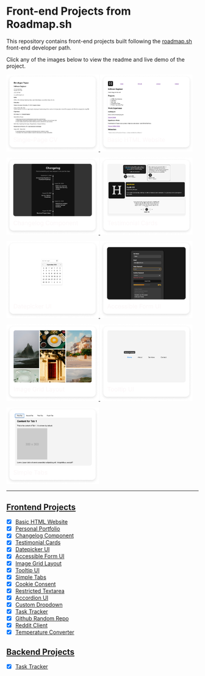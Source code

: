 # Front-end Projects from Roadmap.sh

This repository contains front-end projects built following the [roadmap.sh](https://roadmap.sh/) front-end developer path.

Click any of the images below to view the readme and live demo of the project.

<p align="left">
 <a href='/Frontend Projects/01-single-page-cv/index.html'>
  <img width="48%" src="./assets/images/single-page-cv.png" alt="single page cv" />
  </a>
  <a href='/Frontend Projects/02-portfolio-website/index.html'>
  <img width="48%" src="./assets/images/basic-html-website.png" alt="basic html website" />
  </a>

</p>

<p align="left">
 <a href='/Frontend Projects/03-changelog-component/index.html'>
  <img width="48%" src="./assets/images/changelog-component.png" alt="changelog component" />
  </a>
  <a href='/Frontend Projects/04-testimonial-cards/index.html'>
  <img width="48%" src="./assets/images/testimonial-cards.png" alt="testimonial cards" />
  </a>
</p>

<p align="left">
 <a href='/Frontend Projects/05-datepicker-ui/index.html'>
  <img width="48%" src="./assets/images/datepicker-ui.png" alt="datepicker ui" />
  </a>
  <a href='/Frontend Projects/06-accessible-form-ui/index.html'>
  <img width="48%" src="./assets/images/accessible-form-ui.png" alt="accessible form ui" />
  </a>
</p>

<p align="left">
 <a href='/Frontend Projects/07-image-grid-layout/index.html'>
  <img width="48%" src="./assets/images/image-grid-layout.png" alt="image grid layout" />
  </a>
  <a href='/Frontend Projects/08-tooltip-ui/index.html'>
  <img width="48%" src="./assets/images/tooltip-ui.png" alt="tooltip ui" />
  </a>
</p>

<p align="left">
 <a href='/Frontend Projects/09-simple-tabs/index.html'>
  <img width="48%" src="./assets/images/simple-tabs.png" alt="simple tabs" />
  </a>
  <!-- <a href='/Frontend Projects/10-cookie-consent/index.html'>
  <img width="48%" src="./assets/images/cookie-consent.png" alt="cookie consent" />
  </a> -->
</p>

---

## [Frontend Projects](https://roadmap.sh/frontend)

- [x] [Basic HTML Website](https://roadmap.sh/projects/basic-html-website)
- [x] [Personal Portfolio](https://roadmap.sh/projects/portfolio-website)
- [x] [Changelog Component](https://roadmap.sh/projects/changelog-component)
- [x] [Testimonial Cards](https://roadmap.sh/projects/testimonial-cards)
- [x] [Datepicker UI](https://roadmap.sh/projects/datepicker-ui)
- [x] [Accessible Form UI](https://roadmap.sh/projects/accessible-form-ui)
- [x] [Image Grid Layout](https://roadmap.sh/projects/image-grid)
- [x] [Tooltip UI](https://roadmap.sh/projects/tooltip-ui)
- [x] [Simple Tabs](https://roadmap.sh/projects/simple-tabs)
- [x] [Cookie Consent](https://roadmap.sh/projects/cookie-consent)
- [x] [Restricted Textarea](https://roadmap.sh/projects/restricted-textarea)
- [x] [Accordion UI](https://roadmap.sh/projects/accordion)
- [x] [Custom Dropdown](https://roadmap.sh/projects/custom-dropdown)
- [x] [Task Tracker](https://roadmap.sh/projects/task-tracker-js)
- [x] [Github Random Repo](https://roadmap.sh/projects/github-random-repo)
- [x] [Reddit Client](https://roadmap.sh/projects/reddit-client)
- [x] [Temperature Converter](https://roadmap.sh/projects/temperature-converter)

## [Backend Projects](https://roadmap.sh/backend)

- [x] [Task Tracker](https://roadmap.sh/projects/task-tracker)
